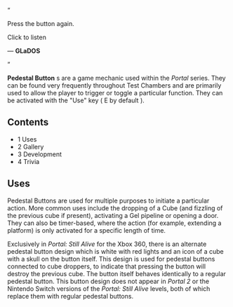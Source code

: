 “

Press the button again.  

Click to listen

— **GLaDOS**

”  
  
**Pedestal Button** s are a game  mechanic  used within the _Portal_ series.
They can be found very frequently throughout  Test Chambers  and are primarily
used to allow the player to trigger or toggle a particular function. They can
be activated with the "Use" key (  E  by default  ).

##  Contents

  * 1  Uses 
  * 2  Gallery 
  * 3  Development 
  * 4  Trivia 

##  Uses

Pedestal Buttons are used for multiple purposes to initiate a particular
action. More common uses include the dropping of a  Cube  (and fizzling of the
previous cube if present), activating a  Gel  pipeline or opening a door. They
can also be timer-based, where the action (for example, extending a platform)
is only activated for a specific length of time.

Exclusively in _Portal: Still Alive_ for the Xbox 360, there is an alternate
pedestal button design which is white with red lights and an icon of a cube
with a skull on the button itself. This design is used for pedestal buttons
connected to cube droppers, to indicate that pressing the button will destroy
the previous cube. The button itself behaves identically to a regular pedestal
button. This button design does not appear in _Portal 2_ or the Nintendo
Switch versions of the _Portal: Still Alive_ levels, both of which replace
them with regular pedestal buttons.

